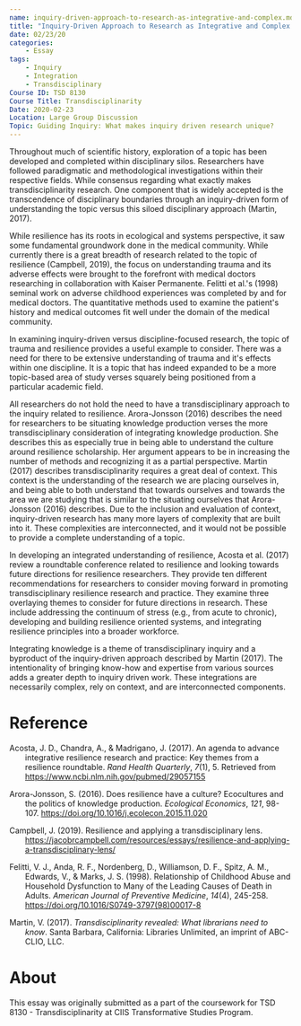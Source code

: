 ```yaml
---
name: inquiry-driven-approach-to-research-as-integrative-and-complex.md
title: "Inquiry-Driven Approach to Research as Integrative and Complex "
date: 02/23/20  
categories:
    - Essay
tags:
    - Inquiry
    - Integration
    - Transdisciplinary
Course ID: TSD 8130  
Course Title: Transdisciplinarity  
Date: 2020-02-23  
Location: Large Group Discussion  
Topic: Guiding Inquiry: What makes inquiry driven research unique?  
---
```


Throughout much of scientific history, exploration of a topic has been developed and completed within disciplinary silos. Researchers have followed paradigmatic and methodological investigations within their respective fields. While consensus regarding what exactly makes transdisciplinarity research. One component that is widely accepted is the transcendence of disciplinary boundaries through an inquiry-driven form of understanding the topic versus this siloed disciplinary approach (Martin, 2017).

While resilience has its roots in ecological and systems perspective, it saw some fundamental groundwork done in the medical community. While currently there is a great breadth of research related to the topic of resilience (Campbell, 2019), the focus on understanding trauma and its adverse effects were brought to the forefront with medical doctors researching in collaboration with Kaiser Permanente. Felitti et al.'s (1998) seminal work on adverse childhood experiences was completed by and for medical doctors. The quantitative methods used to examine the patient's history and medical outcomes fit well under the domain of the medical community. 

In examining inquiry-driven versus discipline-focused research, the topic of trauma and resilience provides a useful example to consider. There was a need for there to be extensive understanding of trauma and it's effects within one discipline. It is a topic that has indeed expanded to be a more topic-based area of study verses squarely being positioned from a particular academic field.

All researchers do not hold the need to have a transdisciplinary approach to the inquiry related to resilience. Arora-Jonsson (2016) describes the need for researchers to be situating knowledge production verses the more transdisciplinary consideration of integrating knowledge production. She describes this as especially true in being able to understand the culture around resilience scholarship. Her argument appears to be in increasing the number of methods and recognizing it as a partial perspective. Martin (2017) describes transdisciplinarity requires a great deal of context. This context is the understanding of the research we are placing ourselves in, and being able to both understand that towards ourselves and towards the area we are studying that is similar to the situating ourselves that Arora-Jonsson (2016) describes. Due to the inclusion and evaluation of context, inquiry-driven research has many more layers of complexity that are built into it. These complexities are interconnected, and it would not be possible to provide a complete understanding of a topic.

In developing an integrated understanding of resilience, Acosta et al. (2017) review a roundtable conference related to resilience and looking towards future directions for resilience researchers. They provide ten different recommendations for researchers to consider moving forward in promoting transdisciplinary resilience research and practice. They examine three overlaying themes to consider for future directions in research. These include addressing the continuum of stress (e.g., from acute to chronic), developing and building resilience oriented systems, and integrating resilience principles into a broader workforce.

Integrating knowledge is a theme of transdisciplinary inquiry and a byproduct of the inquiry-driven approach described by Martin (2017). The intentionality of bringing know-how and expertise from various sources adds a greater depth to inquiry driven work. These integrations are necessarily complex, rely on context, and are interconnected components.

# Reference

<div style="margin: 0 0 0 2em; text-indent: -2em;" markdown="1">

Acosta, J. D., Chandra, A., & Madrigano, J. (2017). An agenda to advance integrative resilience research and practice: Key themes from a resilience roundtable. _Rand Health Quarterly_, _7_(1), 5. Retrieved from https://www.ncbi.nlm.nih.gov/pubmed/29057155

Arora-Jonsson, S. (2016). Does resilience have a culture? Ecocultures and the politics of knowledge production. _Ecological Economics_, _121_, 98-107. https://doi.org/10.1016/j.ecolecon.2015.11.020

Campbell, J. (2019). Resilience and applying a transdisciplinary lens. https://jacobrcampbell.com/resources/essays/resilience-and-applying-a-transdisciplinary-lens/

Felitti, V. J., Anda, R. F., Nordenberg, D., Williamson, D. F., Spitz, A. M., Edwards, V., & Marks, J. S. (1998). Relationship of Childhood Abuse and Household Dysfunction to Many of the Leading Causes of Death in Adults. _American Journal of Preventive Medicine_, _14_(4), 245-258. https://doi.org/10.1016/S0749-3797(98)00017-8

Martin, V. (2017). _Transdisciplinarity revealed: What librarians need to know_. Santa Barbara, California: Libraries Unlimited, an imprint of ABC-CLIO, LLC.

</div>

# About

This essay was originally submitted as a part of the coursework for TSD 8130 - Transdisciplinarity at CIIS Transformative Studies Program. 